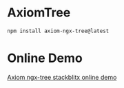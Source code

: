 # AxiomTree

`npm install axiom-ngx-tree@latest`

# Online Demo

[Axiom ngx-tree stackblitx online demo](https://axiom-ngx-tree.stackblitz.io)
